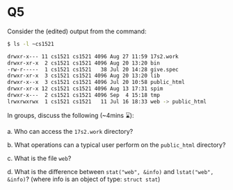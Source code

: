 Q5
==========================================

Consider the (edited) output from the command:
```bash
$ ls -l ~cs1521
```

```bash
drwxr-x--- 11 cs1521 cs1521 4096 Aug 27 11:59 17s2.work
drwxr-xr-x  2 cs1521 cs1521 4096 Aug 20 13:20 bin
-rw-r-----  1 cs1521 cs1521   38 Jul 20 14:28 give.spec
drwxr-xr-x  3 cs1521 cs1521 4096 Aug 20 13:20 lib
drwxr-x--x  3 cs1521 cs1521 4096 Jul 20 10:58 public_html
drwxr-xr-x 12 cs1521 cs1521 4096 Aug 13 17:31 spim
drwxr-x---  2 cs1521 cs1521 4096 Sep  4 15:18 tmp
lrwxrwxrwx  1 cs1521 cs1521   11 Jul 16 18:33 web -> public_html
```

In groups, discuss the following (~4mins ⌛):

a. Who can access the `17s2.work` directory?

b. What operations can a typical user perform on the `public_html` directory?

c. What is the file `web`?

d. What is the difference between `stat("web", &info)`
	 and `lstat("web", &info)`?
	 (where info is an object of type: `struct stat`)

